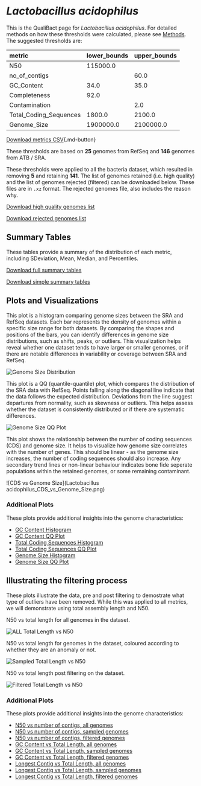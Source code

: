 # *Lactobacillus acidophilus*

This is the QualiBact page for *Lactobacillus acidophilus*. For detailed methods on how these thresholds were calculated, please see [Methods](../../methods.md).
The suggested thresholds are: 

| metric                 | lower_bounds   | upper_bounds   |
|:-----------------------|:---------------|:---------------|
| N50                    | 115000.0       |                |
| no_of_contigs          |                | 60.0           |
| GC_Content             | 34.0           | 35.0           |
| Completeness           | 92.0           |                |
| Contamination          |                | 2.0            |
| Total_Coding_Sequences | 1800.0         | 2100.0         |
| Genome_Size            | 1900000.0      | 2100000.0      |

[Download metrics CSV](Lactobacillus_acidophilus_metrics.csv){.md-button}


These thresholds are based on **25** genomes from RefSeq and **146** genomes from ATB / SRA.

These thresholds were applied to all the bacteria dataset, which resulted in removing **5** and retaining **141**.
The list of genomes retained (i.e. high quality) and the list of genomes rejected (filtered) can be downloaded below. These files are in `.xz` format. The rejected genomes file, also includes the reason why.

[Download high quality genomes list](Lactobacillus_acidophilus_high_quality_genomes.csv.xz)


[Download rejected genomes list](Lactobacillus_acidophilus_filtered_out_genomes.csv.xz)



## Summary Tables
These tables provide a summary of the distribution of each metric, including SDeviation, Mean, Median, and Percentiles.

[Download full summary tables](summary.csv)

[Download simple summary tables](selected_summary.csv)

## Plots and Visualizations

This plot is a histogram comparing genome sizes between the SRA and RefSeq datasets. Each bar represents the density of genomes within a specific size range for both datasets. By comparing the shapes and positions of the bars, you can identify differences in genome size distributions, such as shifts, peaks, or outliers. This visualization helps reveal whether one dataset tends to have larger or smaller genomes, or if there are notable differences in variability or coverage between SRA and RefSeq.

![Genome Size Distribution](Genome_Size_refseq_histogram_kde.png)

This plot is a QQ (quantile-quantile) plot, which compares the distribution of the SRA data with RefSeq. Points falling along the diagonal line indicate that the data follows the expected distribution. Deviations from the line suggest departures from normality, such as skewness or outliers. This helps assess whether the dataset is consistently distributed or if there are systematic differences.

![Genome Size QQ Plot](Genome_Size_refseq_qqplot.png)

This plot shows the relationship between the number of coding sequences (CDS) and genome size. It helps to visualize how genome size correlates with the number of genes. This should be linear - as the genome size increases, the number of coding sequences should also increase. Any secondary trend lines or non-linear behaviour indicates bone fide seperate populations within the retained genomes, or some remaining contaminant. 

![CDS vs Genome Size](Lactobacillus acidophilus_CDS_vs_Genome_Size.png)

### Additional Plots

These plots provide additional insights into the genome characteristics:

- [GC Content Histogram](GC_Content_refseq_histogram_kde.png)
- [GC Content QQ Plot](GC_Content_refseq_qqplot.png)
- [Total Coding Sequences Histogram](Total_Coding_Sequences_refseq_histogram_kde.png)
- [Total Coding Sequences QQ Plot](Total_Coding_Sequences_refseq_qqplot.png)
- [Genome Size Histogram](Genome_Size_refseq_histogram_kde.png)
- [Genome Size QQ Plot](Genome_Size_refseq_qqplot.png)
## Illustrating the filtering process
These plots illustrate the data, pre and post filtering to demostrate what type of outliers have been removed. While this was applied to all metrics, we will demonstrate using total assembly length and N50.

N50 vs total length for all genomes in the dataset.

![ALL Total Length vs N50](Lactobacillus_acidophilus_all_total_length_N50.png)

N50 vs total length for genomes in the dataset, coloured according to whether they are an anomaly or not.

![Sampled Total Length vs N50](Lactobacillus_acidophilus_sample_total_length_N50.png)

N50 vs total length post filtering on the dataset.

![Filtered Total Length vs N50](Lactobacillus_acidophilus_filt_total_length_N50.png)

### Additional Plots

These plots provide additional insights into the genome characteristics:

- [N50 vs number of contigs, all genomes](Lactobacillus_acidophilus_all_N50_number.png)
- [N50 vs number of contigs, sampled genomes](Lactobacillus_acidophilus_sample_N50_number.png)
- [N50 vs number of contigs, filtered genomes](Lactobacillus_acidophilus_filt_N50_number.png)
- [GC Content vs Total Length, all genomes](Lactobacillus_acidophilus_all_total_length_GC_Content.png)
- [GC Content vs Total Length, sampled genomes](Lactobacillus_acidophilus_sample_total_length_GC_Content.png)
- [GC Content vs Total Length, filtered genomes](Lactobacillus_acidophilus_filt_total_length_GC_Content.png)
- [Longest Contig vs Total Length, all genomes](Lactobacillus_acidophilus_all_total_length_longest.png)
- [Longest Contig vs Total Length, sampled genomes](Lactobacillus_acidophilus_sample_total_length_longest.png)
- [Longest Contig vs Total Length, filtered genomes](Lactobacillus_acidophilus_filt_total_length_longest.png)
